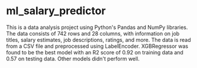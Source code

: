 # ml_salary_predictor
This is a data analysis project using Python's Pandas and NumPy libraries. The data consists of 742 rows and 28 columns, with information on job titles, salary estimates, job descriptions, ratings, and more. The data is read from a CSV file and preprocessed using LabelEncoder. XGBRegressor was found to be the best model with an R2 score of 0.92 on training data and 0.57 on testing data. Other models didn't perform well.
